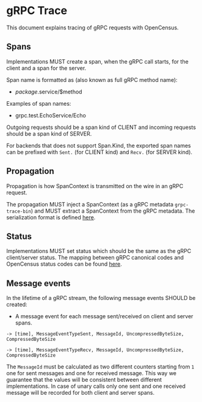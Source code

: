 # gRPC Trace

This document explains tracing of gRPC requests with OpenCensus.

## Spans

Implementations MUST create a span, when the gRPC call starts, for the client and a span for the 
server.

Span name is formatted as (also known as full gRPC method name):

* $package.$service/$method

Examples of span names:

* grpc.test.EchoService/Echo

Outgoing requests should be a span kind of CLIENT and
incoming requests should be a span kind of SERVER.

For backends that does not support Span.Kind, the exported span names can be prefixed with `Sent.`
(for CLIENT kind) and `Recv.` (for SERVER kind).

## Propagation

Propagation is how SpanContext is transmitted on the wire in an gRPC request.

The propagation MUST inject a SpanContext (as a gRPC metadata `grpc-trace-bin`) and MUST extract 
a SpanContext from the gRPC metadata. The serialization format is defined
[here](../encodings/BinaryEncoding.md).

## Status

Implementations MUST set status which should be the same as the gRPC client/server status. The 
mapping between gRPC canonical codes and OpenCensus status codes can be found
[here](https://github.com/grpc/grpc-go/blob/master/codes/codes.go).

## Message events

In the lifetime of a gRPC stream, the following message events SHOULD be created:

* A message event for each message sent/received on client and server spans.

```
-> [time], MessageEventTypeSent, MessageId, UncompressedByteSize, CompressedByteSize
```

```
-> [time], MessageEventTypeRecv, MessageId, UncompressedByteSize, CompressedByteSize
```

The `MessageId` must be calculated as two different counters starting from `1` one for sent 
messages and one for received message. This way we guarantee that the values will be consistent 
between different implementations. In case of unary calls only one sent and one received message 
will be recorded for both client and server spans.